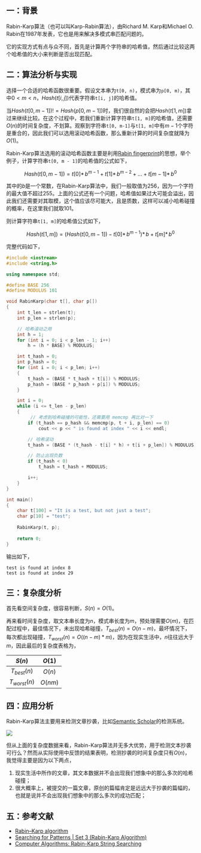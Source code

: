## 一：背景

Rabin-Karp算法（也可以叫Karp-Rabin算法），由Richard M. Karp和Michael O. Rabin在1987年发表，它也是用来解决多模式串匹配问题的。

它的实现方式有点与众不同，首先是计算两个字符串的哈希值，然后通过比较这两个哈希值的大小来判断是否出现匹配。

## 二：算法分析与实现

选择一个合适的哈希函数很重要。假设文本串为`t[0, n)`，模式串为`p[0, m)`，其中$0<m<n$，$Hash(t[i,j])$代表字符串`t[i, j]`的哈希值。

当$Hash(t[0, m-1])!=Hash(p[0,m-1])$时，我们很自然的会把$Hash(t[1, m])$拿过来继续比较。在这个过程中，若我们重新计算字符串`t[1, m]`的哈希值，还需要$O(n)$的时间复杂度，不划算。观察到字符串`t[0, m-1]`与`t[1, m]`中有$m-1$个字符是重合的，因此我们可以选用滚动哈希函数，那么重新计算的时间复杂度就降为$O(1)$。

Rabin-Karp算法选用的滚动哈希函数主要是利用[Rabin fingerprint](https://en.wikipedia.org/wiki/Rabin_fingerprint)的思想，举个例子，计算字符串`t[0, m - 1]`的哈希值的公式如下，

$$
Hash(t[0, m-1])=t[0]\ast\,b^{m-1}+t[1]\ast\,b^{m-2}+...+t[m-1]\ast\,b^0\tag{t[0]代表该字符的ASCII码}
$$

其中的$b$是一个常数，在Rabin-Karp算法中，我们一般取值为$256$，因为一个字符的最大值不超过$255$。上面的公式还有一个问题，哈希值如果过大可能会溢出，因此我们还需要对其取模，这个值应该尽可能大，且是质数，这样可以减小哈希碰撞的概率，在这里我们就取$101$。

则计算字符串`t[1, m]`的哈希值公式如下，

$$
Hash(t[1,m])=(Hash(t[0,m-1])-t[0]\ast\,b^{m-1})\ast\,b+t[m]\ast\,b^0\tag{请仔细对比上式}
$$

完整代码如下，

```c++
#include <iostream>
#include <string.h>

using namespace std;

#define BASE 256
#define MODULUS 101

void RabinKarp(char t[], char p[])
{
	int t_len = strlen(t);
	int p_len = strlen(p);

	// 哈希滚动之用
	int h = 1;
	for (int i = 0; i < p_len - 1; i++)
		h = (h * BASE) % MODULUS;

	int t_hash = 0;
	int p_hash = 0;
	for (int i = 0; i < p_len; i++)
	{
		t_hash = (BASE * t_hash + t[i]) % MODULUS;
		p_hash = (BASE * p_hash + p[i]) % MODULUS;
	}

	int i = 0;
	while (i <= t_len - p_len)
	{
         // 考虑到哈希碰撞的可能性，还需要用 memcmp 再比对一下
		if (t_hash == p_hash && memcmp(p, t + i, p_len) == 0)
			cout << p << " is found at index " << i << endl;

		// 哈希滚动
		t_hash = (BASE * (t_hash - t[i] * h) + t[i + p_len]) % MODULUS;

		// 防止出现负数
		if (t_hash < 0)
			t_hash = t_hash + MODULUS;

		i++;
	}
}

int main()
{
	char t[100] = "It is a test, but not just a test";
	char p[10] = "test";
    
	RabinKarp(t, p);
    
	return 0;
}
```

输出如下，

```
test is found at index 8
test is found at index 29
```

## 三：复杂度分析

首先看空间复杂度，很容易判断，$S(n)=O(1)$。

再来看时间复杂度，取文本串长度为$n$，模式串长度为$m$，预处理需要$O(m)$，在匹配过程中，最佳情况下，未出现哈希碰撞，$T_{best}(n)=O(n-m)$，最坏情况下，每次都出现碰撞，$T_{worst}(n)=O((n-m)*m)$，因为在现实生活中，$n$往往远大于$m$，因此最后的复杂度表格为，

|     $S(n)$     | $O(1)$  |
| :------------: | :-----: |
| $T_{best}(n)$  | $O(n)$  |
| $T_{worst}(n)$ | $O(nm)$ |

## 四：应用分析

Rabin-Karp算法主要用来检测文章抄袭，比如[Semantic Scholar](https://www.semanticscholar.org/)的检测系统。

![](https://subetter.com/images/figures/20180715_01.png)

但从上面的复杂度数据来看，Rabin-Karp算法并无多大优势，用于检测文本抄袭可行么？然而从实际使用中反馈的结果表明，检测抄袭的时间复杂度只有$O(n)$，我觉得主要是因为以下两点，

1. 现实生活中所作的文章，其文本数据并不会出现我们想象中的那么多次的哈希碰撞；
2. 很大概率上，被提交的一篇文章，原创的篇幅肯定是远远大于抄袭的篇幅的，也就是说并不会出现我们想象中的那么多次的成功匹配；

## 五：参考文献

- [Rabin–Karp algorithm](https://en.wikipedia.org/wiki/Rabin%E2%80%93Karp_algorithm)
- [Searching for Patterns | Set 3 (Rabin-Karp Algorithm)](https://www.geeksforgeeks.org/searching-for-patterns-set-3-rabin-karp-algorithm/)
- [Computer Algorithms: Rabin-Karp String Searching](http://www.stoimen.com/blog/2012/04/02/computer-algorithms-rabin-karp-string-searching/)
